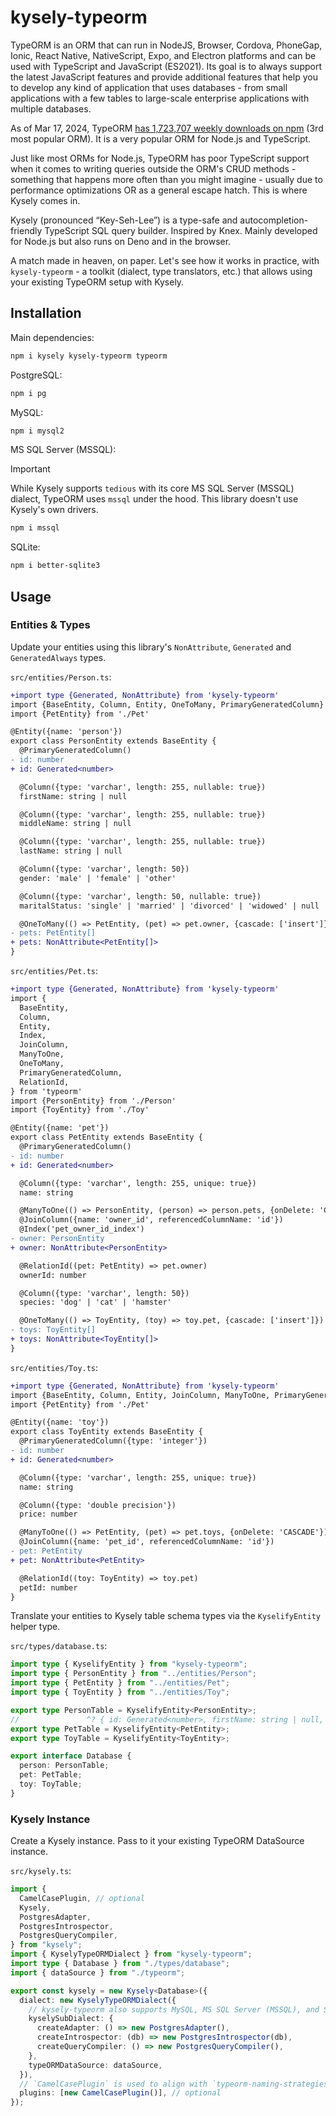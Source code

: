 # kysely-typeorm

TypeORM is an ORM that can run in NodeJS, Browser, Cordova, PhoneGap, Ionic, React Native, NativeScript, Expo, and Electron platforms and can be used with TypeScript and JavaScript (ES2021). Its goal is to always support the latest JavaScript features and provide additional features that help you to develop any kind of application that uses databases - from small applications with a few tables to large-scale enterprise applications with multiple databases.

As of Mar 17, 2024, TypeORM [has 1,723,707 weekly downloads on npm](https://npmtrends.com/prisma-vs-sequelize-vs-typeorm) (3rd most popular ORM). It is a very popular ORM for Node.js and TypeScript.

Just like most ORMs for Node.js, TypeORM has poor TypeScript support when it comes to writing queries outside the ORM's CRUD methods - something that happens more often than you might imagine - usually due to performance optimizations OR as a general escape hatch. This is where Kysely comes in.

Kysely (pronounced “Key-Seh-Lee”) is a type-safe and autocompletion-friendly TypeScript SQL query builder. Inspired by Knex. Mainly developed for Node.js but also runs on Deno and in the browser.

A match made in heaven, on paper. Let's see how it works in practice, with `kysely-typeorm` - a toolkit (dialect, type translators, etc.) that allows using your existing TypeORM setup with Kysely.

## Installation

Main dependencies:

```sh
npm i kysely kysely-typeorm typeorm
```

PostgreSQL:

```sh
npm i pg
```

MySQL:

```sh
npm i mysql2
```

MS SQL Server (MSSQL):

> [!IMPORTANT]  
>  While Kysely supports `tedious` with its core MS SQL Server (MSSQL) dialect, TypeORM uses `mssql` under the hood. This library doesn't use Kysely's own drivers.

```sh
npm i mssql
```

SQLite:

```sh
npm i better-sqlite3
```

## Usage

### Entities & Types

Update your entities using this library's `NonAttribute`, `Generated` and `GeneratedAlways` types.

`src/entities/Person.ts`:

```diff
+import type {Generated, NonAttribute} from 'kysely-typeorm'
import {BaseEntity, Column, Entity, OneToMany, PrimaryGeneratedColumn} from 'typeorm'
import {PetEntity} from './Pet'

@Entity({name: 'person'})
export class PersonEntity extends BaseEntity {
  @PrimaryGeneratedColumn()
- id: number
+ id: Generated<number>

  @Column({type: 'varchar', length: 255, nullable: true})
  firstName: string | null

  @Column({type: 'varchar', length: 255, nullable: true})
  middleName: string | null

  @Column({type: 'varchar', length: 255, nullable: true})
  lastName: string | null

  @Column({type: 'varchar', length: 50})
  gender: 'male' | 'female' | 'other'

  @Column({type: 'varchar', length: 50, nullable: true})
  maritalStatus: 'single' | 'married' | 'divorced' | 'widowed' | null

  @OneToMany(() => PetEntity, (pet) => pet.owner, {cascade: ['insert']})
- pets: PetEntity[]
+ pets: NonAttribute<PetEntity[]>
}
```

`src/entities/Pet.ts`:

```diff
+import type {Generated, NonAttribute} from 'kysely-typeorm'
import {
  BaseEntity,
  Column,
  Entity,
  Index,
  JoinColumn,
  ManyToOne,
  OneToMany,
  PrimaryGeneratedColumn,
  RelationId,
} from 'typeorm'
import {PersonEntity} from './Person'
import {ToyEntity} from './Toy'

@Entity({name: 'pet'})
export class PetEntity extends BaseEntity {
  @PrimaryGeneratedColumn()
- id: number
+ id: Generated<number>

  @Column({type: 'varchar', length: 255, unique: true})
  name: string

  @ManyToOne(() => PersonEntity, (person) => person.pets, {onDelete: 'CASCADE'})
  @JoinColumn({name: 'owner_id', referencedColumnName: 'id'})
  @Index('pet_owner_id_index')
- owner: PersonEntity
+ owner: NonAttribute<PersonEntity>

  @RelationId((pet: PetEntity) => pet.owner)
  ownerId: number

  @Column({type: 'varchar', length: 50})
  species: 'dog' | 'cat' | 'hamster'

  @OneToMany(() => ToyEntity, (toy) => toy.pet, {cascade: ['insert']})
- toys: ToyEntity[]
+ toys: NonAttribute<ToyEntity[]>
}
```

`src/entities/Toy.ts`:

```diff
+import type {Generated, NonAttribute} from 'kysely-typeorm'
import {BaseEntity, Column, Entity, JoinColumn, ManyToOne, PrimaryGeneratedColumn, RelationId} from 'typeorm'
import {PetEntity} from './Pet'

@Entity({name: 'toy'})
export class ToyEntity extends BaseEntity {
  @PrimaryGeneratedColumn({type: 'integer'})
- id: number
+ id: Generated<number>

  @Column({type: 'varchar', length: 255, unique: true})
  name: string

  @Column({type: 'double precision'})
  price: number

  @ManyToOne(() => PetEntity, (pet) => pet.toys, {onDelete: 'CASCADE'})
  @JoinColumn({name: 'pet_id', referencedColumnName: 'id'})
- pet: PetEntity
+ pet: NonAttribute<PetEntity>

  @RelationId((toy: ToyEntity) => toy.pet)
  petId: number
}
```

Translate your entities to Kysely table schema types via the `KyselifyEntity` helper type.

`src/types/database.ts`:

```ts
import type { KyselifyEntity } from "kysely-typeorm";
import type { PersonEntity } from "../entities/Person";
import type { PetEntity } from "../entities/Pet";
import type { ToyEntity } from "../entities/Toy";

export type PersonTable = KyselifyEntity<PersonEntity>;
//               ^? { id: Generated<number>, firstName: string | null, ... }
export type PetTable = KyselifyEntity<PetEntity>;
export type ToyTable = KyselifyEntity<ToyEntity>;

export interface Database {
  person: PersonTable;
  pet: PetTable;
  toy: ToyTable;
}
```

### Kysely Instance

Create a Kysely instance. Pass to it your existing TypeORM DataSource instance.

`src/kysely.ts`:

```ts
import {
  CamelCasePlugin, // optional
  Kysely,
  PostgresAdapter,
  PostgresIntrospector,
  PostgresQueryCompiler,
} from "kysely";
import { KyselyTypeORMDialect } from "kysely-typeorm";
import type { Database } from "./types/database";
import { dataSource } from "./typeorm";

export const kysely = new Kysely<Database>({
  dialect: new KyselyTypeORMDialect({
    // kysely-typeorm also supports MySQL, MS SQL Server (MSSQL), and SQLite.
    kyselySubDialect: {
      createAdapter: () => new PostgresAdapter(),
      createIntrospector: (db) => new PostgresIntrospector(db),
      createQueryCompiler: () => new PostgresQueryCompiler(),
    },
    typeORMDataSource: dataSource,
  }),
  // `CamelCasePlugin` is used to align with `typeorm-naming-strategies`'s `SnakeNamingStrategy`.
  plugins: [new CamelCasePlugin()], // optional
});
```
